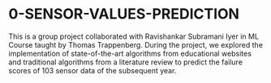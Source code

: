 # 0-SENSOR-VALUES-PREDICTION
This is a group project collaborated with Ravishankar Subramani Iyer in ML Course taught by Thomas Trappenberg. During the project, we explored the implementation of state-of-the-art algorithms from educational websites and traditional algorithms from a literature review to predict the failure scores of 103 sensor data of the subsequent year.
